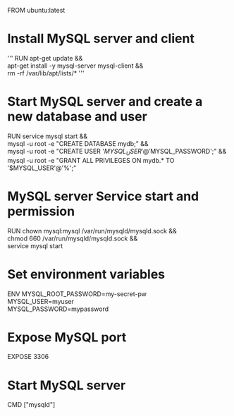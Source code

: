FROM ubuntu:latest

# Install MySQL server and client
'''
RUN apt-get update && \
    apt-get install -y mysql-server mysql-client && \
    rm -rf /var/lib/apt/lists/*
'''

# Start MySQL server and create a new database and user
RUN service mysql start && \
    mysql -u root -e "CREATE DATABASE mydb;" && \
    mysql -u root -e "CREATE USER '$MYSQL_USER'@'%' IDENTIFIED BY '$MYSQL_PASSWORD';" && \
    mysql -u root -e "GRANT ALL PRIVILEGES ON mydb.* TO '$MYSQL_USER'@'%';"

# MySQL server Service start and permission
RUN chown mysql:mysql /var/run/mysqld/mysqld.sock && \
    chmod 660 /var/run/mysqld/mysqld.sock && \
    service mysql start

# Set environment variables
ENV MYSQL_ROOT_PASSWORD=my-secret-pw \
    MYSQL_USER=myuser \
    MYSQL_PASSWORD=mypassword

# Expose MySQL port
EXPOSE 3306

# Start MySQL server
CMD ["mysqld"]